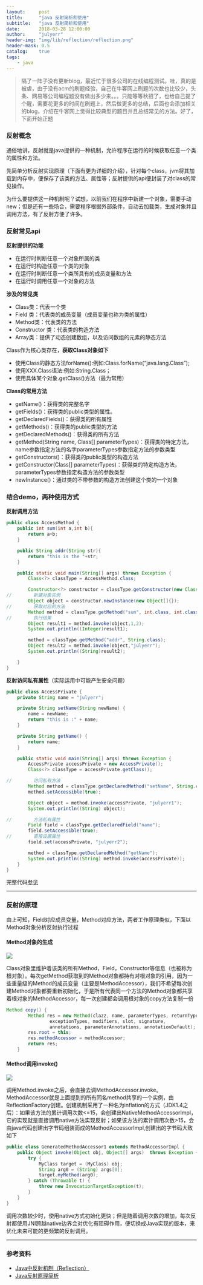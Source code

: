 ```yaml
---
layout:     post
title:      "java 反射简析和使用"
subtitle:   "java 反射简析和使用"
date:       2018-03-28 12:00:00
author:     "julyerr"
header-img: "img/lib/reflection/reflection.png"
header-mask: 0.5
catalog: 	true
tags:
    - java
---
```


>隔了一阵子没有更新blog，最近忙于很多公司的在线编程测试。哇，真的是被虐，由于没有acm的刷题经验，自己在牛客网上刷题的次数也比较少，头条、网易等公司编程题没有做出多少来。。。只能等等秋招了，也给自己提了个醒，需要花更多的时间在刷题上，然后做更多的总结，后面也会添加相关的blog，介绍在牛客网上觉得比较典型的题目并且总结常见的方法。好了，下面开始正题

### 反射概念

通俗地讲，反射就是java提供的一种机制，允许程序在运行的时候获取任意一个类的属性和方法。<br>

先简单分析反射实现原理（下面有更为详细的介绍），针对每个class，jvm将其加载到内存中，便保存了该类的方法、属性等；反射提供的api便封装了对class的常见操作。<br>

为什么要提供这一种机制呢？试想，以前我们在程序中新建一个对象，需要手动new；但是还有一些场合，需要程序根据外部条件，自动去加载类，生成对象并且调用方法，有了反射方便了许多。

### 反射常见api

**反射提供的功能**

- 在运行时判断任意一个对象所属的类
- 在运行时构造任意一个类的对象
- 在运行时判断任意一个类所具有的成员变量和方法
- 在运行时调用任意一个对象的方法

**涉及的常见类**

- Class类：代表一个类
- Field 类：代表类的成员变量（成员变量也称为类的属性） 
- Method类：代表类的方法
- Constructor 类：代表类的构造方法 
- Array类：提供了动态创建数组，以及访问数组的元素的静态方法

Class作为核心类存在，**获取Class对象如下**

- 使用Class的静态方法forName():例如:Class.forName(“java.lang.Class”); 
- 使用XXX.Class语法:例如:String.Class； 
- 使用具体某个对象.getClass()方法（最为常用）

**Class的常用方法**

- getName()：获得类的完整名字 
- getFields()：获得类的public类型的属性。
- getDeclaredFields()：获得类的所有属性 
- getMethods()：获得类的public类型的方法 
- getDeclaredMethods()：获得类的所有方法 
- getMethod(String name, Class[] parameterTypes)：获得类的特定方法，name参数指定方法的名字parameterTypes参数指定方法的参数类型 
- getConstructors()：获得类的public类型的构造方法
- getConstructor(Class[] parameterTypes)：获得类的特定构造方法，parameterTypes参数指定构造方法的参数类型
- newInstance()：通过类的不带参数的构造方法创建这个类的一个对象

### 结合demo，两种使用方式


**反射调用方法**

```java
public class AccessMethod {
    public int sum(int a,int b){
        return a+b;
    }

    public String addr(String str){
        return "this is the "+str;
    }

    public static void main(String[] args) throws Exception {
        Class<?> classType = AccessMethod.class;

        Constructor<?> constructor = classType.getConstructor(new Class[]{});
//        新建对象实例
        Object object = constructor.newInstance(new Object[]{});
//        获取对应的方法
        Method method = classType.getMethod("sum", int.class, int.class);
//        执行结果
        Object result1 = method.invoke(object,1,2);
        System.out.println((Integer)result1);

        method = classType.getMethod("addr", String.class);
        Object result2 = method.invoke(object,"julyerr");
        System.out.println((String)result2);

    }
}
```

**反射访问私有属性**（实际运用中可能产生安全问题）

```java
public class AccessPrivate {
    private String name = "julyerr";

    private String setName(String newName) {
        name = newName;
        return "this is :" + name;
    }

    private String getName() {
        return name;
    }

    public static void main(String[] args) throws Exception {
        AccessPrivate accessPrivate = new AccessPrivate();
        Class<?> classType = accessPrivate.getClass();

//        访问私有方法
        Method method = classType.getDeclaredMethod("setName", String.class);
        method.setAccessible(true);

        Object object = method.invoke(accessPrivate, "julyerr1");
        System.out.println((String) object);

//        方法私有属性
        Field field = classType.getDeclaredField("name");
        field.setAccessible(true);
//        直接设置属性
        field.set(accessPrivate, "julyerr2");

        method = classType.getDeclaredMethod("getName");
        System.out.println((String) method.invoke(accessPrivate));
    }
}
```

完整代码[参见](https://github.com/julyerr/collections/tree/master/src/main/java/com/julyerr/interviews/reflect)

---
### 反射的原理

由上可知，Field对应成员变量，Method对应方法，两者工作原理类似，下面以Method对象分析反射执行过程<br>

#### Method对象的生成

![](/img/lib/reflection/method-create.png)

Class对象里维护着该类的所有Method，Field，Constructor等信息（也被称为根对象）。每次getMethod获取到的Method对象都持有对根对象的引用，因为一些重量级的Method的成员变量（主要是MethodAccessor），我们不希望每次创建Method对象都要重新初始化，于是所有代表同一个方法的Method对象都共享着根对象的MethodAccessor，每一次创建都会调用根对象的copy方法复制一份

```java
Method copy() {
        Method res = new Method(clazz, name, parameterTypes, returnType,
                exceptionTypes, modifiers, slot, signature,
                annotations, parameterAnnotations, annotationDefault);
        res.root = this;
        res.methodAccessor = methodAccessor;
        return res;
    }
```

#### Method调用invoke()

![](/img/lib/reflection/invoke-process.png)

调用Method.invoke之后，会直接去调MethodAccessor.invoke。MethodAccessor就是上面提到的所有同名method共享的一个实例，由ReflectionFactory创建。创建机制采用了一种名为inflation的方式（JDK1.4之后）：如果该方法的累计调用次数<=15，会创建出NativeMethodAccessorImpl，它的实现就是直接调用native方法实现反射；如果该方法的累计调用次数>15，会由java代码创建出字节码组装而成的MethodAccessorImpl,创建出的字节码大致如下

```java
public class GeneratedMethodAccessor1 extends MethodAccessorImpl {    
    public Object invoke(Object obj, Object[] args)  throws Exception {
        try {
            MyClass target = (MyClass) obj;
            String arg0 = (String) args[0];
            target.myMethod(arg0);
        } catch (Throwable t) {
            throw new InvocationTargetException(t);
        }
    }
}

```

调用次数较少时，使用native方式初始化更快；但是随着调用次数的增加，每次反射都使用JNI跨越native边界会对优化有阻碍作用，便切换成Java实现的版本，来优化未来可能的更频繁的反射调用。

---
### 参考资料
- [Java中反射机制（Reflection）](https://blog.csdn.net/shengzhu1/article/details/73013506)
- [Java反射原理简析](http://www.fanyilun.me/2015/10/29/Java%E5%8F%8D%E5%B0%84%E5%8E%9F%E7%90%86/)